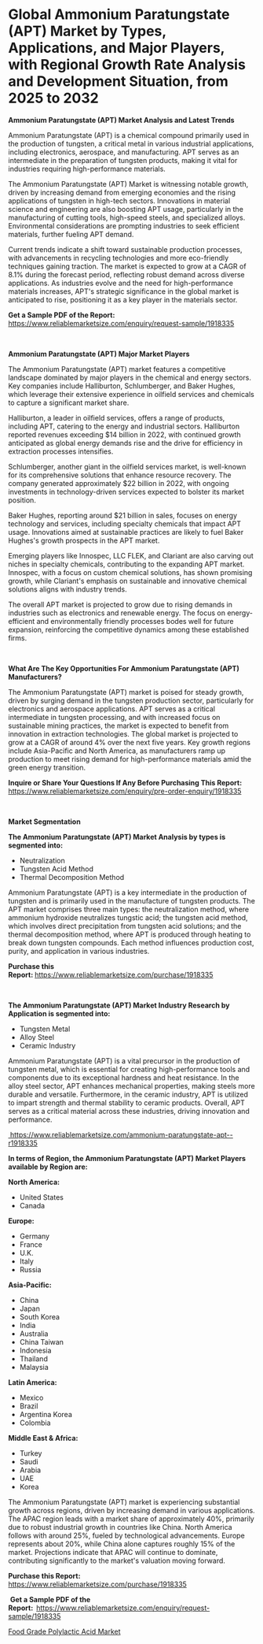 <p><h1>Global Ammonium Paratungstate (APT) Market by Types, Applications, and Major Players, with Regional Growth Rate Analysis and Development Situation, from 2025 to 2032</h1></p><p><strong>Ammonium Paratungstate (APT) Market Analysis and Latest Trends</strong></p>
<p><p>Ammonium Paratungstate (APT) is a chemical compound primarily used in the production of tungsten, a critical metal in various industrial applications, including electronics, aerospace, and manufacturing. APT serves as an intermediate in the preparation of tungsten products, making it vital for industries requiring high-performance materials.</p><p>The Ammonium Paratungstate (APT) Market is witnessing notable growth, driven by increasing demand from emerging economies and the rising applications of tungsten in high-tech sectors. Innovations in material science and engineering are also boosting APT usage, particularly in the manufacturing of cutting tools, high-speed steels, and specialized alloys. Environmental considerations are prompting industries to seek efficient materials, further fueling APT demand.</p><p>Current trends indicate a shift toward sustainable production processes, with advancements in recycling technologies and more eco-friendly techniques gaining traction. The market is expected to grow at a CAGR of 8.1% during the forecast period, reflecting robust demand across diverse applications. As industries evolve and the need for high-performance materials increases, APT's strategic significance in the global market is anticipated to rise, positioning it as a key player in the materials sector.</p></p>
<p><strong>Get a Sample PDF of the Report:&nbsp;</strong> <a href="https://www.reliablemarketsize.com/enquiry/request-sample/1918335?utm_campaign=3530&utm_medium=2&utm_source=Github&utm_content=ia&utm_term=03042025&utm_id=ammonium-paratungstate-apt">https://www.reliablemarketsize.com/enquiry/request-sample/1918335</a></p>
<p>&nbsp;</p>
<p><strong>Ammonium Paratungstate (APT) Major Market Players</strong></p>
<p><p>The Ammonium Paratungstate (APT) market features a competitive landscape dominated by major players in the chemical and energy sectors. Key companies include Halliburton, Schlumberger, and Baker Hughes, which leverage their extensive experience in oilfield services and chemicals to capture a significant market share.</p><p>Halliburton, a leader in oilfield services, offers a range of products, including APT, catering to the energy and industrial sectors. Halliburton reported revenues exceeding $14 billion in 2022, with continued growth anticipated as global energy demands rise and the drive for efficiency in extraction processes intensifies.</p><p>Schlumberger, another giant in the oilfield services market, is well-known for its comprehensive solutions that enhance resource recovery. The company generated approximately $22 billion in 2022, with ongoing investments in technology-driven services expected to bolster its market position. </p><p>Baker Hughes, reporting around $21 billion in sales, focuses on energy technology and services, including specialty chemicals that impact APT usage. Innovations aimed at sustainable practices are likely to fuel Baker Hughes's growth prospects in the APT market.</p><p>Emerging players like Innospec, LLC FLEK, and Clariant are also carving out niches in specialty chemicals, contributing to the expanding APT market. Innospec, with a focus on custom chemical solutions, has shown promising growth, while Clariant's emphasis on sustainable and innovative chemical solutions aligns with industry trends.</p><p>The overall APT market is projected to grow due to rising demands in industries such as electronics and renewable energy. The focus on energy-efficient and environmentally friendly processes bodes well for future expansion, reinforcing the competitive dynamics among these established firms.</p></p>
<p>&nbsp;</p>
<p><strong>What Are The Key Opportunities For Ammonium Paratungstate (APT) Manufacturers?</strong></p>
<p><p>The Ammonium Paratungstate (APT) market is poised for steady growth, driven by surging demand in the tungsten production sector, particularly for electronics and aerospace applications. APT serves as a critical intermediate in tungsten processing, and with increased focus on sustainable mining practices, the market is expected to benefit from innovation in extraction technologies. The global market is projected to grow at a CAGR of around 4% over the next five years. Key growth regions include Asia-Pacific and North America, as manufacturers ramp up production to meet rising demand for high-performance materials amid the green energy transition.</p></p>
<p><strong>Inquire or Share Your Questions If Any Before Purchasing This Report:</strong> <a href="https://www.reliablemarketsize.com/enquiry/pre-order-enquiry/1918335?utm_campaign=3530&utm_medium=2&utm_source=Github&utm_content=ia&utm_term=03042025&utm_id=ammonium-paratungstate-apt">https://www.reliablemarketsize.com/enquiry/pre-order-enquiry/1918335</a></p>
<p>&nbsp;</p>
<p><strong>Market Segmentation</strong></p>
<p><strong>The Ammonium Paratungstate (APT) Market Analysis by types is segmented into:</strong></p>
<p><ul><li>Neutralization</li><li>Tungsten Acid Method</li><li>Thermal Decomposition Method</li></ul></p>
<p><p>Ammonium Paratungstate (APT) is a key intermediate in the production of tungsten and is primarily used in the manufacture of tungsten products. The APT market comprises three main types: the neutralization method, where ammonium hydroxide neutralizes tungstic acid; the tungsten acid method, which involves direct precipitation from tungsten acid solutions; and the thermal decomposition method, where APT is produced through heating to break down tungsten compounds. Each method influences production cost, purity, and application in various industries.</p></p>
<p><strong>Purchase this Report:&nbsp;</strong><a href="https://www.reliablemarketsize.com/purchase/1918335?utm_campaign=3530&utm_medium=2&utm_source=Github&utm_content=ia&utm_term=03042025&utm_id=ammonium-paratungstate-apt">https://www.reliablemarketsize.com/purchase/1918335</a></p>
<p>&nbsp;</p>
<p><strong>The Ammonium Paratungstate (APT) Market Industry Research by Application is segmented into:</strong></p>
<p><ul><li>Tungsten Metal</li><li>Alloy Steel</li><li>Ceramic Industry</li></ul></p>
<p><p>Ammonium Paratungstate (APT) is a vital precursor in the production of tungsten metal, which is essential for creating high-performance tools and components due to its exceptional hardness and heat resistance. In the alloy steel sector, APT enhances mechanical properties, making steels more durable and versatile. Furthermore, in the ceramic industry, APT is utilized to impart strength and thermal stability to ceramic products. Overall, APT serves as a critical material across these industries, driving innovation and performance.</p></p>
<p><a href="https://www.reliablemarketsize.com/ammonium-paratungstate-apt--r1918335?utm_campaign=3530&utm_medium=2&utm_source=Github&utm_content=ia&utm_term=03042025&utm_id=ammonium-paratungstate-apt">&nbsp;https://www.reliablemarketsize.com/ammonium-paratungstate-apt--r1918335</a></p>
<p><strong>In terms of Region, the Ammonium Paratungstate (APT) Market Players available by Region are:</strong></p>
<p>
    <p> <strong> North America: </strong>
        <ul>
            <li>United States</li>
            <li>Canada</li>
        </ul>
        </p> 
    <p> <strong> Europe: </strong>
        <ul>
            <li>Germany</li>
            <li>France</li>
            <li>U.K.</li>
            <li>Italy</li>
            <li>Russia</li>
        </ul>
        </p> 
    <p> <strong> Asia-Pacific: </strong>
        <ul>
            <li>China</li>
            <li>Japan</li>
            <li>South Korea</li>
            <li>India</li>
            <li>Australia</li>
            <li>China Taiwan</li>
            <li>Indonesia</li>
            <li>Thailand</li>
            <li>Malaysia</li>
        </ul>
        </p> 
    <p> <strong> Latin America: </strong>
        <ul>
            <li>Mexico</li>
            <li>Brazil</li>
            <li>Argentina Korea</li>
            <li>Colombia</li>
        </ul>
        </p> 
    <p> <strong> Middle East & Africa: </strong>
        <ul>
            <li>Turkey</li>
            <li>Saudi</li>
            <li>Arabia</li>
            <li>UAE</li>
            <li>Korea</li>
        </ul>
    </p>
    </p>
<p><p>The Ammonium Paratungstate (APT) market is experiencing substantial growth across regions, driven by increasing demand in various applications. The APAC region leads with a market share of approximately 40%, primarily due to robust industrial growth in countries like China. North America follows with around 25%, fueled by technological advancements. Europe represents about 20%, while China alone captures roughly 15% of the market. Projections indicate that APAC will continue to dominate, contributing significantly to the market's valuation moving forward.</p></p>
<p><strong>Purchase this Report: </strong><a href="https://www.reliablemarketsize.com/purchase/1918335?utm_campaign=3530&utm_medium=2&utm_source=Github&utm_content=ia&utm_term=03042025&utm_id=ammonium-paratungstate-apt">https://www.reliablemarketsize.com/purchase/1918335</a></p>
<p>&nbsp;<strong>Get a Sample PDF of the Report:&nbsp;&nbsp;</strong><a href="https://www.reliablemarketsize.com/enquiry/request-sample/1918335?utm_campaign=3530&utm_medium=2&utm_source=Github&utm_content=ia&utm_term=03042025&utm_id=ammonium-paratungstate-apt">https://www.reliablemarketsize.com/enquiry/request-sample/1918335</a></p>
<p><strong></strong></p>
<p><p><a href="https://github.com/shefikagbons/Market-Research-Report-List-1/blob/main/food-grade-polylactic-acid-market.md?utm_campaign=3530&utm_medium=2&utm_source=Github&utm_content=ia&utm_term=03042025&utm_id=ammonium-paratungstate-apt">Food Grade Polylactic Acid Market</a></p></p>